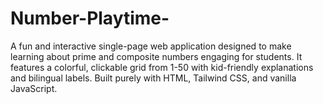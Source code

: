 # Number-Playtime-
A fun and interactive single-page web application designed to make learning about prime and composite numbers engaging for students. It features a colorful, clickable grid from 1-50 with kid-friendly explanations and bilingual labels.  Built purely with HTML, Tailwind CSS, and vanilla JavaScript.
